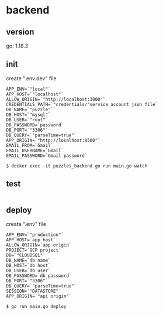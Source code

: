 # backend

## version
go: 1.18.3

## init
create ".env.dev" file
```
APP_ENV=`"local"`
APP_HOST=`"localhost"`
ALLOW_ORIGIN=`"http://localhost:3000"`
CREDENTIALS_PATH=`"credentials/"service account json file`
DB_NAME=`"puzzle"`
DB_HOST=`"mysql"`
DB_USER=`"root"`
DB_PASSWORD=`password`
DB_PORT=`"3306"`
DB_QUERY=`"parseTime=true"`
APP_ORIGIN=`"http://localhost:8500"`
EMAIL_FROM=`Gmail`
EMAIL_USERNAME=`Gmail`
EMAIL_PASSWORD=`Gmail password`
```
```
$ docker exec -it puzzles_backend go run main.go watch
```

## test
```
```

## deploy
creata ".env" file
```
APP_ENV=`"production"`
APP_HOST=`app host`
ALLOW_ORIGIN=`app origin`
PROJECT=`GCP project`
DB=`"CLOUDSQL"`
DB_NAME=`db name`
DB_HOST=`db host`
DB_USER=`db user`
DB_PASSWORD=`db password`
DB_PORT=`"3306"`
DB_QUERY=`"parseTime=true"`
SESSION=`"DATASTORE"`
APP_ORIGIN=`"api origin"`
```
```
$ go run main.go deploy
```